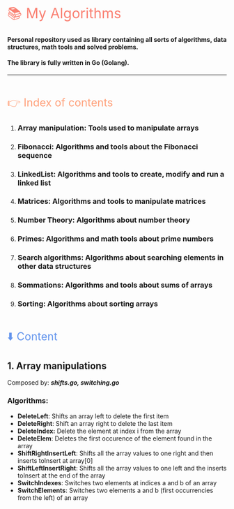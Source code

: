 <span style="color:#FA8072;font-size:32px">📚 My Algorithms</span>
#### Personal repository used as library containing all sorts of algorithms, data structures, math tools and solved problems.<br>
#### The library is fully written in Go (Golang).

---
<br>

<span style="color:#FFA07A;font-size:25px">👉 Index of contents</span>
1. ### **Array manipulation**: Tools used to manipulate arrays
1. ### **Fibonacci**: Algorithms and tools about the Fibonacci sequence
1. ### **LinkedList**: Algorithms and tools to create, modify and run a linked list
1. ### **Matrices**: Algorithms and tools to manipulate matrices
1. ### **Number Theory:** Algorithms about number theory
1. ### **Primes:** Algorithms and math tools about prime numbers
1. ### **Search algorithms:** Algorithms about searching elements in other data structures
1. ### **Sommations:** Algorithms and tools about sums of arrays
1. ### **Sorting:** Algorithms about sorting arrays
<br>

<span style="color:#6495ED;font-size:25px">⬇️ Content</span>
## 1. Array manipulations 
Composed by: ***shifts.go, switching.go***
### Algorithms:
- **DeleteLeft**: Shifts an array left to delete the first item
- **DeleteRight**: Shift an array right to delete the last item
- **DeleteIndex:** Delete the element at index i from the array
- **DeleteElem**: Deletes the first occurence of the element found in the array
- **ShiftRightInsertLeft**: Shifts all the array values to one right and then inserts toInsert at array[0]
- **ShiftLeftInsertRight**: Shifts all the array values to one left and the inserts toInsert at the end of the array
- **SwitchIndexes**: Switches two elements at indices a and b of an array 
- **SwitchElements**: Switches two elements a and b (first occurrencies from the left) of an array



